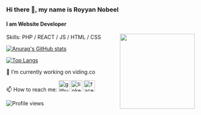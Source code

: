 ### Hi there 👋, my name is Royyan Nobeel
#### I am Website Developer

<a target="_blank" rel="noopener noreferrer" href="https://user-images.githubusercontent.com/5713670/87202985-820dcb80-c2b6-11ea-9f56-7ec461c497c3.gif"><img align="right" src="https://user-images.githubusercontent.com/5713670/87202985-820dcb80-c2b6-11ea-9f56-7ec461c497c3.gif" width="200&quot;" style="max-width: 100%;"></a>

Skills: PHP / REACT / JS / HTML / CSS

[![Anurag's GitHub stats](https://github-readme-stats.vercel.app/api?username=blackbuble&show_icons=true&theme=great-gatsby&hide=contribs)](https://github.com/blackbuble/github-readme-stats)

[![Top Langs](https://github-readme-stats.vercel.app/api/top-langs/?username=blackbuble&show_icons=true&theme=great-gatsby&layout=compact)](https://github.com/blackbuble/github-readme-stats)



🔭 I’m currently working on viding.co 

📫 How to reach me:
[<img src='https://www.svgrepo.com/show/325237/github-outline.svg' alt='github' height='30'>](https://github.com/blackbuble)  [<img src='https://www.svgrepo.com/show/115230/linkedin.svg' alt='linkedin' height='30'>](https://www.linkedin.com/in/royyan-nobeel/)  [<img src='https://www.svgrepo.com/show/159320/facebook.svg' alt='facebook' height='30'>](https://www.facebook.com/roy_nobeel)  


![Profile views](https://gpvc.arturio.dev/blackbuble)  

<!--
**blackbuble/blackbuble** is a ✨ _special_ ✨ repository because its `README.md` (this file) appears on your GitHub profile.

Here are some ideas to get you started:

- 🔭 I’m currently working on ...
- 🌱 I’m currently learning ...
- 👯 I’m looking to collaborate on ...
- 🤔 I’m looking for help with ...
- 💬 Ask me about ...
- 📫 How to reach me: ...
- 😄 Pronouns: ...
- ⚡ Fun fact: ...
-->

